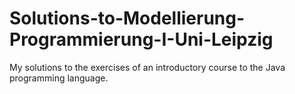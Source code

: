 # Solutions-to-Modellierung-Programmierung-I-Uni-Leipzig
My solutions to the exercises of an introductory course to the Java programming language.
